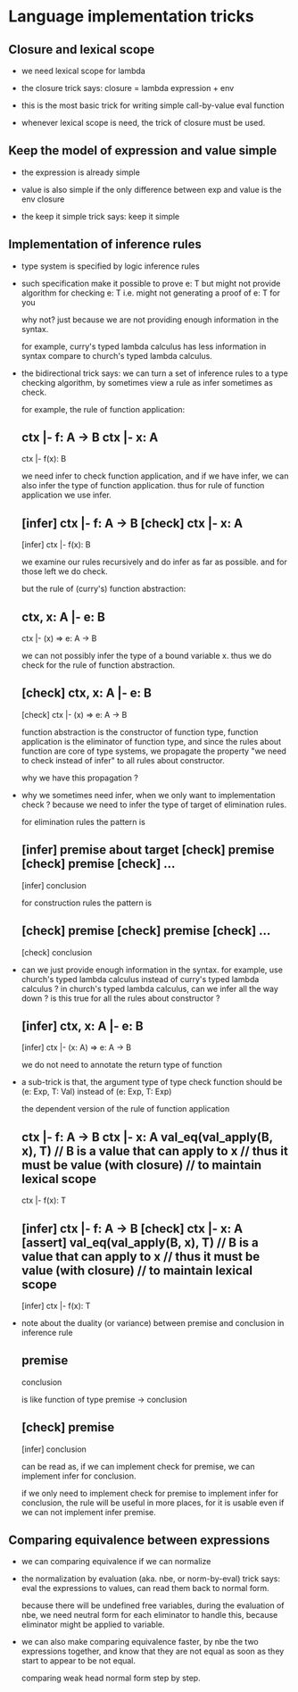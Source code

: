 # Language implementation tricks

## Closure and lexical scope

- we need lexical scope for lambda

- the closure trick says:
  closure = lambda expression + env

- this is the most basic trick for writing
  simple call-by-value eval function

- whenever lexical scope is need,
  the trick of closure must be used.

## Keep the model of expression and value simple

- the expression is already simple

- value is also simple if
  the only difference between exp and value is the env closure

- the keep it simple trick says: keep it simple

## Implementation of inference rules

- type system is specified by logic inference rules

- such specification make it possible to prove e: T
  but might not provide algorithm for checking e: T
  i.e. might not generating a proof of e: T for you

  why not?
  just because we are not providing enough information in the syntax.

  for example,
  curry's typed lambda calculus has less information in syntax
  compare to church's typed lambda calculus.

- the bidirectional trick says:
  we can turn a set of inference rules to a type checking algorithm,
  by sometimes view a rule as infer sometimes as check.

  for example, the rule of function application:

  ctx |- f: A -> B
  ctx |- x: A
  ------------
  ctx |- f(x): B

  we need infer to check function application,
  and if we have infer, we can also infer the type of function application.
  thus for rule of function application we use infer.

  [infer] ctx |- f: A -> B
  [check] ctx |- x: A
  ------------
  [infer] ctx |- f(x): B

  we examine our rules recursively and do infer as far as possible.
  and for those left we do check.

  but the rule of (curry's) function abstraction:

  ctx, x: A |- e: B
  ------------
  ctx |- (x) => e: A -> B

  we can not possibly infer the type of a bound variable x.
  thus we do check for the rule of function abstraction.

  [check] ctx, x: A |- e: B
  ------------
  [check] ctx |- (x) => e: A -> B

  function abstraction is the constructor of function type,
  function application is the eliminator of function type,
  and since the rules about function are core of type systems,
  we propagate the property "we need to check instead of infer"
  to all rules about constructor.

  why we have this propagation ?

- why we sometimes need infer, when we only want to implementation check ?
  because we need to infer the type of target of elimination rules.

  for elimination rules the pattern is

  [infer] premise about target
  [check] premise
  [check] premise
  [check] ...
  ----------
  [infer] conclusion

  for construction rules the pattern is

  [check] premise
  [check] premise
  [check] ...
  ----------
  [check] conclusion

- can we just provide enough information in the syntax.
  for example, use church's typed lambda calculus instead of curry's typed lambda calculus ?
  in church's typed lambda calculus, can we infer all the way down ?
  is this true for all the rules about constructor ?

  [infer] ctx, x: A |- e: B
  ------------
  [infer] ctx |- (x: A) => e: A -> B

  we do not need to annotate the return type of function

- a sub-trick is that,
  the argument type of type check function
  should be (e: Exp, T: Val)
  instead of (e: Exp, T: Exp)

  the dependent version of the rule of function application

  ctx |- f: A -> B
  ctx |- x: A
  val_eq(val_apply(B, x), T)
  // B is a value that can apply to x
  //   thus it must be value (with closure)
  //   to maintain lexical scope
  ------------
  ctx |- f(x): T

  [infer] ctx |- f: A -> B
  [check] ctx |- x: A
  [assert] val_eq(val_apply(B, x), T)
  // B is a value that can apply to x
  //   thus it must be value (with closure)
  //   to maintain lexical scope
  ------------
  [infer] ctx |- f(x): T

- note about the duality (or variance) between
  premise and conclusion in inference rule

  premise
  ----------
  conclusion

  is like function of type premise -> conclusion

  [check] premise
  ----------
  [infer] conclusion

  can be read as,
  if we can implement check for premise,
  we can implement infer for conclusion.

  if we only need to implement check for premise to implement infer for conclusion,
  the rule will be useful in more places,
  for it is usable even if we can not implement infer premise.

## Comparing equivalence between expressions

- we can comparing equivalence if we can normalize

- the normalization by evaluation (aka. nbe, or norm-by-eval) trick says:
  eval the expressions to values,
  can read them back to normal form.

  because there will be undefined free variables,
  during the evaluation of nbe,
  we need neutral form for each eliminator to handle this,
  because eliminator might be applied to variable.

- we can also make comparing equivalence faster,
  by nbe the two expressions together,
  and know that they are not equal as soon as
  they start to appear to be not equal.

  comparing weak head normal form step by step.
